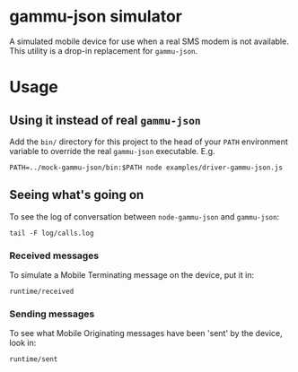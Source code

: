 gammu-json simulator
====================

A simulated mobile device for use when a real SMS modem is not available.  This utility is a drop-in replacement for `gammu-json`.

# Usage

## Using it instead of real `gammu-json`

Add the `bin/` directory for this project to the head of your `PATH` environment variable to override the real `gammu-json` executable.  E.g.

	PATH=../mock-gammu-json/bin:$PATH node examples/driver-gammu-json.js

## Seeing what's going on

To see the log of conversation between `node-gammu-json` and `gammu-json`:

	tail -F log/calls.log

### Received messages

To simulate a Mobile Terminating message on the device, put it in:

	runtime/received

### Sending messages

To see what Mobile Originating messages have been 'sent' by the device, look in:

	runtime/sent
